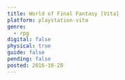 ```yaml
---
title: World of Final Fantasy [Vita]
platform: playstation-vita
genre:
  - rpg
digital: false
physical: true
guide: false
pending: false
posted: 2016-10-28
---
```

